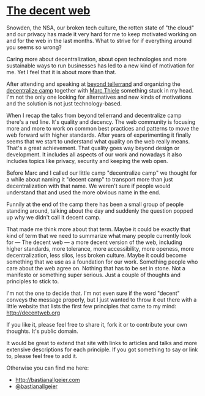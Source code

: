 # [The decent web](http://decentweb.org)

Snowden, the NSA, our broken tech culture, the rotten state of "the cloud" and our privacy has made it very hard for me to keep motivated working on and for the web in the last months. What to strive for if everything around you seems so wrong?

Caring more about decentralization, about open technologies and more sustainable ways to run businesses has led to a new kind of motivation for me. Yet I feel that it is about more than that.

After attending and speaking at [beyond tellerrand](http://beyondtellerrand.com) and organizing the [decentralize camp](http://decentralizecamp.com) together with [Marc Thiele](http://twitter.com/marcthiele) something stuck in my head. I'm not the only one looking for alternatives and new kinds of motivations and the solution is not just technology-based.

When I recap the talks from beyond tellerrand and decentralize camp there's a red line. It's quality and decency. The web community is focusing more and more to work on common best practices and patterns to move the web forward with higher standards. After years of experimenting it finally seems that we start to understand what quality on the web really means. That's a great achievement. That quality goes way beyond design or development. It includes all aspects of our work and nowadays it also includes topics like privacy, security and keeping the web open.

Before Marc and I called our little camp "decentralize camp" we thought for a while about naming it "decent camp" to transport more than just decentralization with that name. We weren't sure if people would understand that and used the more obvious name in the end.

Funnily at the end of the camp there has been a small group of people standing around, talking about the day and suddenly the question popped up why we didn't call it decent camp.

That made me think more about that term. Maybe it could be exactly that kind of term that we need to summarize what many people currently look for — The decent web — a more decent version of the web, including higher standards, more tolerance, more accessibility, more openess, more decentralization, less silos, less broken culture. Maybe it could become something that we use as a foundation for our work. Something people who care about the web agree on. Nothing that has to be set in stone. Not a manifesto or something super serious. Just a couple of thoughts and principles to stick to.

I'm not the one to decide that. I'm not even sure if the word "decent" conveys the message properly, but I just wanted to throw it out there with a little website that lists the first few principles that came to my mind: <http://decentweb.org>

If you like it, please feel free to share it, fork it or to contribute your own thoughts. It's public domain.

It would be great to extend that site with links to articles and talks and more extensive descriptions for each principle. If you got something to say or link to, please feel free to add it.

Otherwise you can find me here:

- <http://bastianallgeier.com>
- [@bastianallgeier](http://twitter.com/bastianallgeier)












